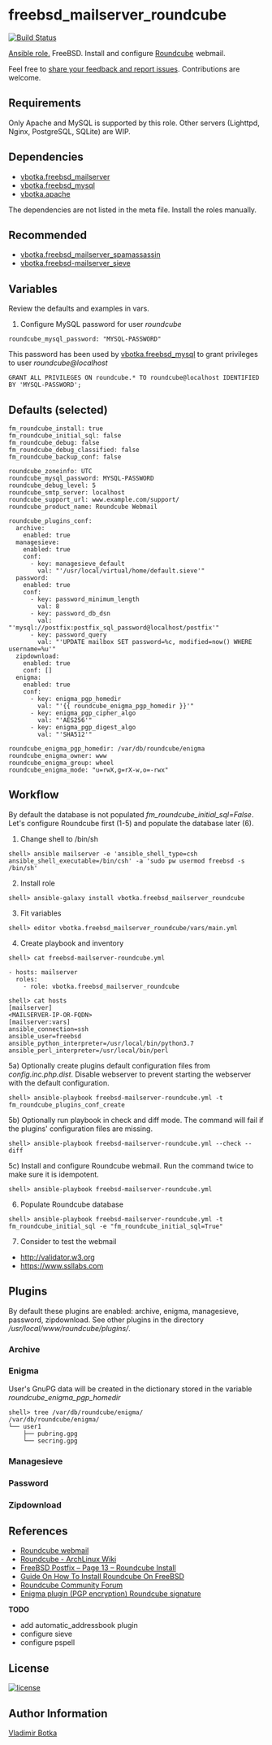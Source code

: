 # freebsd_mailserver_roundcube

[![Build Status](https://travis-ci.org/vbotka/ansible-freebsd-mailserver-roundcube.svg?branch=master)](https://travis-ci.org/vbotka/freebsd-mailserver-roundcube)

[Ansible role.](https://galaxy.ansible.com/vbotka/freebsd_mailserver_roundcube/) FreeBSD. Install and configure [Roundcube](https://roundcube.net/) webmail.

Feel free to [share your feedback and report issues](https://github.com/vbotka/ansible-freebsd-mailserver-roundcube/issues). Contributions are welcome.


## Requirements

Only Apache and MySQL is supported by this role. Other servers (Lighttpd, Nginx, PostgreSQL, SQLite) are WIP.


## Dependencies

- [vbotka.freebsd_mailserver](https://galaxy.ansible.com/vbotka/freebsd_mailserver/)
- [vbotka.freebsd_mysql](https://galaxy.ansible.com/vbotka/freebsd_mysql/)
- [vbotka.apache](https://galaxy.ansible.com/vbotka/apache/)

The dependencies are not listed in the meta file. Install the roles manually.


## Recommended

- [vbotka.freebsd_mailserver_spamassassin](https://galaxy.ansible.com/vbotka/freebsd_mailserver_spamassassin/)
- [vbotka.freebsd-mailserver_sieve](https://galaxy.ansible.com/vbotka/freebsd_mailserver_sieve/)


## Variables

Review the defaults and examples in vars.


1) Configure MySQL password for user *roundcube*

```
roundcube_mysql_password: "MYSQL-PASSWORD"
```
This password has been used by [vbotka.freebsd_mysql](https://galaxy.ansible.com/vbotka/freebsd_mysql/) to grant privileges to user *roundcube@localhost*
```
GRANT ALL PRIVILEGES ON roundcube.* TO roundcube@localhost IDENTIFIED BY 'MYSQL-PASSWORD';
```


## Defaults (selected)

```
fm_roundcube_install: true
fm_roundcube_initial_sql: false
fm_roundcube_debug: false
fm_roundcube_debug_classified: false
fm_roundcube_backup_conf: false

roundcube_zoneinfo: UTC
roundcube_mysql_password: MYSQL-PASSWORD
roundcube_debug_level: 5
roundcube_smtp_server: localhost
roundcube_support_url: www.example.com/support/
roundcube_product_name: Roundcube Webmail

roundcube_plugins_conf:
  archive:
    enabled: true
  managesieve:
    enabled: true
    conf:
      - key: managesieve_default
        val: "'/usr/local/virtual/home/default.sieve'"
  password:
    enabled: true
    conf:
      - key: password_minimum_length
        val: 8
      - key: password_db_dsn
        val: "'mysql://postfix:postfix_sql_password@localhost/postfix'"
      - key: password_query
        val: "'UPDATE mailbox SET password=%c, modified=now() WHERE username=%u'"
  zipdownload:
    enabled: true
    conf: []
  enigma:
    enabled: true
    conf:
      - key: enigma_pgp_homedir
        val: "'{{ roundcube_enigma_pgp_homedir }}'"
      - key: enigma_pgp_cipher_algo
        val: "'AES256'"
      - key: enigma_pgp_digest_algo
        val: "'SHA512'"

roundcube_enigma_pgp_homedir: /var/db/roundcube/enigma
roundcube_enigma_owner: www
roundcube_enigma_group: wheel
roundcube_enigma_mode: "u=rwX,g=rX-w,o=-rwx"

```


## Workflow

By default the database is not populated *fm_roundcube_initial_sql=False*. Let's configure Roundcube first (1-5) and populate the database later (6).

1) Change shell to /bin/sh

```
shell> ansible mailserver -e 'ansible_shell_type=csh ansible_shell_executable=/bin/csh' -a 'sudo pw usermod freebsd -s /bin/sh'
```

2) Install role

```
shell> ansible-galaxy install vbotka.freebsd_mailserver_roundcube
```

3) Fit variables

```
shell> editor vbotka.freebsd_mailserver_roundcube/vars/main.yml
```

4) Create playbook and inventory

```
shell> cat freebsd-mailserver-roundcube.yml

- hosts: mailserver
  roles:
    - role: vbotka.freebsd_mailserver_roundcube
```

```
shell> cat hosts
[mailserver]
<MAILSERVER-IP-OR-FQDN>
[mailserver:vars]
ansible_connection=ssh
ansible_user=freebsd
ansible_python_interpreter=/usr/local/bin/python3.7
ansible_perl_interpreter=/usr/local/bin/perl
```

5a) Optionally create plugins default configuration files from *config.inc.php.dist*. Disable webserver to prevent starting the webserver with the default configuration.

```
shell> ansible-playbook freebsd-mailserver-roundcube.yml -t fm_roundcube_plugins_conf_create
```

5b) Optionally run playbook in check and diff mode. The command will fail if the plugins' configuration files are missing.

```
shell> ansible-playbook freebsd-mailserver-roundcube.yml --check --diff
```

5c) Install and configure Roundcube webmail. Run the command twice to make sure it is idempotent.

```
shell> ansible-playbook freebsd-mailserver-roundcube.yml
```

6) Populate Roundcube database

```
shell> ansible-playbook freebsd-mailserver-roundcube.yml -t fm_roundcube_initial_sql -e "fm_roundcube_initial_sql=True"
```

7) Consider to test the webmail

- http://validator.w3.org
- https://www.ssllabs.com


## Plugins

By default these plugins are enabled: archive, enigma, managesieve, password, zipdownload. See other plugins in the directory */usr/local/www/roundcube/plugins/*.

### Archive

### Enigma

User's GnuPG data will be created in the dictionary stored in the variable *roundcube_enigma_pgp_homedir*

```
shell> tree /var/db/roundcube/enigma/
/var/db/roundcube/enigma/
└── user1
    ├── pubring.gpg
    └── secring.gpg
```

### Managesieve

### Password

### Zipdownload


## References

- [Roundcube webmail](https://roundcube.net/)
- [Roundcube - ArchLinux Wiki](https://wiki.archlinux.org/index.php/Roundcube)
- [FreeBSD Postfix – Page 13 – Roundcube Install](http://www.purplehat.org/?page_id=20)
- [Guide On How To Install Roundcube On FreeBSD](http://www.xfiles.dk/guide-on-how-to-install-roundcube-on-freebsd/)
- [Roundcube Community Forum](http://www.roundcubeforum.net/)
- [Enigma plugin (PGP encryption) Roundcube signature](https://www.saic.it/enigma-plugin-pgp-encryption-roundcube-signature/)


**TODO**

- add automatic_addressbook plugin
- configure sieve
- configure pspell


## License

[![license](https://img.shields.io/badge/license-BSD-red.svg)](https://www.freebsd.org/doc/en/articles/bsdl-gpl/article.html)


## Author Information

[Vladimir Botka](https://botka.link)
